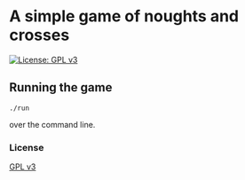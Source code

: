 # A simple game of noughts and crosses

[![License: GPL v3](https://img.shields.io/badge/License-GPLv3-yellow.svg)](https://www.gnu.org/licenses/gpl-3.0)

## Running the game
```
./run
```
over the command line.

### License
[GPL v3](https://www.gnu.org/licenses/gpl-3.0)
